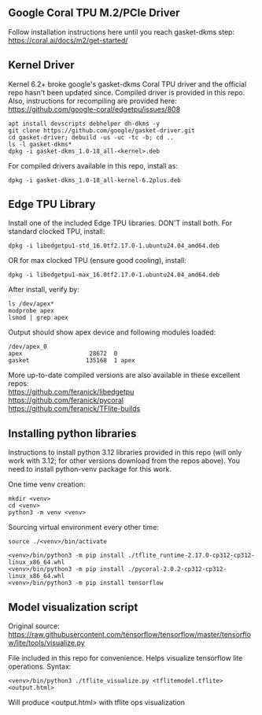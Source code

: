 ## Google Coral TPU M.2/PCIe Driver

Follow installation instructions here until you reach gasket-dkms step: https://coral.ai/docs/m2/get-started/

## Kernel Driver
Kernel 6.2+ broke google's gasket-dkms Coral TPU driver and the official repo hasn't been updated since. Compiled driver is provided in this repo. Also, instructions for recompiling are provided here: https://github.com/google-coral/edgetpu/issues/808

```
apt install devscripts debhelper dh-dkms -y
git clone https://github.com/google/gasket-driver.git
cd gasket-driver; debuild -us -uc -tc -b; cd ..
ls -l gasket-dkms*
dpkg -i gasket-dkms_1.0-18_all-<kernel>.deb
```

For compiled drivers available in this repo, install as:
```
dpkg -i gasket-dkms_1.0-18_all-kernel-6.2plus.deb
```

## Edge TPU Library
Install one of the included Edge TPU libraries. DON'T install both. For standard clocked TPU, install:

```
dpkg -i libedgetpu1-std_16.0tf2.17.0-1.ubuntu24.04_amd64.deb
```
OR for max clocked TPU (ensure good cooling), install:
```
dpkg -i libedgetpu1-max_16.0tf2.17.0-1.ubuntu24.04_amd64.deb
```

After install, verify by:

```
ls /dev/apex*
modprobe apex
lsmod | grep apex
```

Output should show apex device and following modules loaded:
```
/dev/apex_0
apex                   28672  0
gasket                135168  1 apex
```

More up-to-date compiled versions are also available in these excellent repos: 
<br>https://github.com/feranick/libedgetpu
<br>https://github.com/feranick/pycoral
<br>https://github.com/feranick/TFlite-builds

## Installing python libraries

Instructions to install python 3.12 libraries provided in this repo (will only work with 3.12; for other versions download from the repos above). You need to install python<ver>-venv package for this work.

One time venv creation:
```
mkdir <venv>
cd <venv>
python3 -m venv <venv>
```

Sourcing virtual environment every other time:
```
source ./<venv>/bin/activate
```

```
<venv>/bin/python3 -m pip install ./tflite_runtime-2.17.0-cp312-cp312-linux_x86_64.whl
<venv>/bin/python3 -m pip install ./pycoral-2.0.2-cp312-cp312-linux_x86_64.whl
<venv>/bin/python3 -m pip install tensorflow
```

## Model visualization script

Original source: https://raw.githubusercontent.com/tensorflow/tensorflow/master/tensorflow/lite/tools/visualize.py

File included in this repo for convenience. Helps visualize tensorflow lite operations. Syntax:
```
<venv>/bin/python3 ./tflite_visualize.py <tflitemodel.tflite> <output.html>
```
Will produce <output.html> with tflite ops visualization
